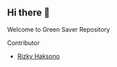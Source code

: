 ## Hi there 👋

Welcome to Green Saver Repository

Contributor

- [Rizky Haksono](https://github.com/rizkyhaksono)

